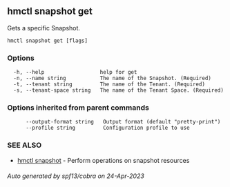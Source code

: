 ## hmctl snapshot get

Gets a specific Snapshot.

```
hmctl snapshot get [flags]
```

### Options

```
  -h, --help                  help for get
  -n, --name string           The name of the Snapshot. (Required)
  -t, --tenant string         The name of the Tenant. (Required)
  -s, --tenant-space string   The name of the Tenant Space. (Required)
```

### Options inherited from parent commands

```
      --output-format string   Output format (default "pretty-print")
      --profile string         Configuration profile to use
```

### SEE ALSO

* [hmctl snapshot](hmctl_snapshot.md)	 - Perform operations on snapshot resources

###### Auto generated by spf13/cobra on 24-Apr-2023
